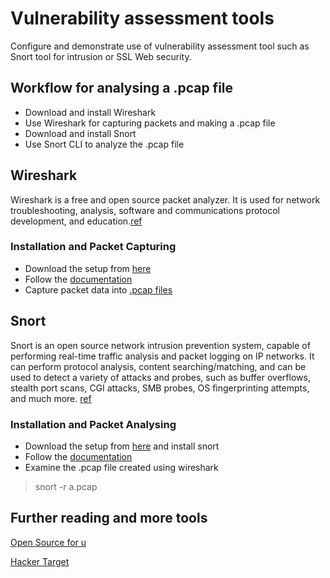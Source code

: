# Vulnerability assessment tools
Configure and demonstrate use of vulnerability assessment tool such as Snort tool for intrusion or SSL Web security.

## Workflow for analysing a .pcap file

- Download and install Wireshark
- Use Wireshark for capturing packets and making a .pcap file
- Download and install Snort
- Use Snort CLI to analyze the .pcap file

## Wireshark

Wireshark is a free and open source packet analyzer. It is used for network troubleshooting, analysis, software and communications protocol development, and education.[ref](https://en.wikipedia.org/wiki/Wireshark)

### Installation and Packet Capturing

- Download the setup from [here](https://www.wireshark.org/#download)
- Follow the [documentation](https://www.wireshark.org/docs/wsug_html/)
- Capture packet data into [.pcap files](https://www.wireshark.org/docs/wsug_html/#ChCapCaptureFiles)

## Snort
Snort is an open source network intrusion prevention system, capable of performing real-time traffic analysis and packet logging on IP networks. It can perform protocol analysis, content searching/matching, and can be used to detect a variety of attacks and probes, such as buffer overflows, stealth port scans, CGI attacks, SMB probes, OS fingerprinting attempts, and much more. [ref](https://www.snort.org/faq/what-is-snort)

### Installation and Packet Analysing

- Download the setup from [here](https://www.snort.org/downloads#snort-downloads) and install snort
- Follow the [documentation](https://snort-org-site.s3.amazonaws.com/production/release_files/files/000/008/467/original/snort_manual.html?X-Amz-Algorithm=AWS4-HMAC-SHA256&X-Amz-Credential=AKIAIXACIED2SPMSC7GA%2F20180922%2Fus-east-1%2Fs3%2Faws4_request&X-Amz-Date=20180922T074600Z&X-Amz-Expires=3600&X-Amz-SignedHeaders=host&X-Amz-Signature=26249b1e5913bafb8dccf31878534142e94d67fbdc913b692e9174c96cf7b036#_first_steps)
- Examine the .pcap file created using wireshark

> snort -r a.pcap

## Further reading and more tools
[Open Source for u](https://opensourceforu.com/2012/02/top-10-security-assessment-tools/)

[Hacker Target](https://hackertarget.com/10-open-source-security-tools/)